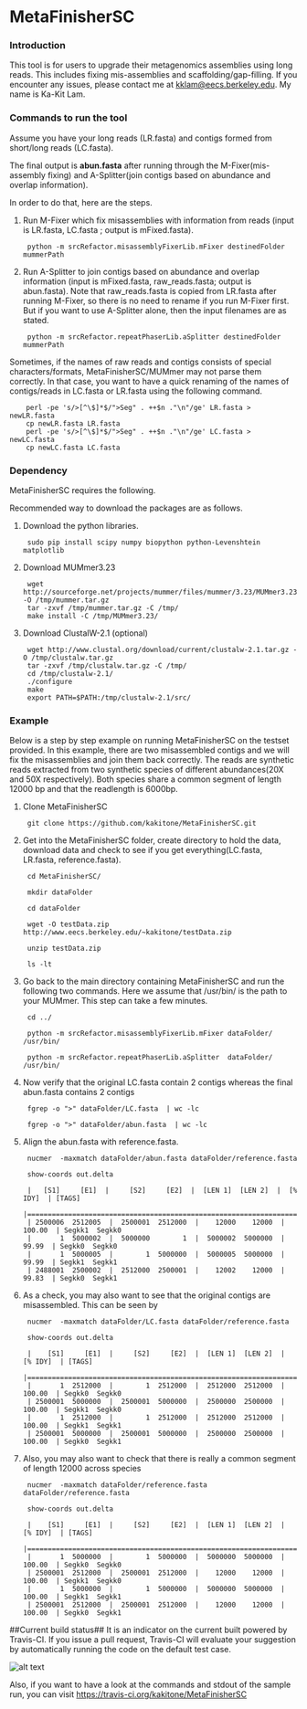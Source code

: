 # MetaFinisherSC
### Introduction ###
This tool is for users to upgrade their metagenomics assemblies using long reads. This includes fixing mis-assemblies and scaffolding/gap-filling. If you encounter any issues, please contact me at kklam@eecs.berkeley.edu. My name is Ka-Kit Lam. 


### Commands to run the tool ###

Assume you have your long reads (LR.fasta) and contigs formed from short/long reads (LC.fasta). 

The final output is **abun.fasta** after running through the M-Fixer(mis-assembly fixing) and A-Splitter(join contigs based on abundance and overlap information). 

In order to do that, here are the steps. 

1. Run M-Fixer which fix misassemblies with information from reads (input is LR.fasta, LC.fasta ; output is mFixed.fasta).

        python -m srcRefactor.misassemblyFixerLib.mFixer destinedFolder mummerPath 

2. Run A-Splitter  to join contigs based on abundance and overlap information (input is mFixed.fasta, raw\_reads.fasta; output is abun.fasta). Note that raw\_reads.fasta is copied from LR.fasta after running M-Fixer, so there is no need to rename if you run M-Fixer first. But if you want to use A-Splitter alone, then the input filenames are as stated. 

        python -m srcRefactor.repeatPhaserLib.aSplitter destinedFolder mummerPath

	
Sometimes, if the names of raw reads and contigs consists of special characters/formats, MetaFinisherSC/MUMmer may not parse them correctly. In that case, you want to have a quick renaming of the names of contigs/reads in LC.fasta or LR.fasta using the following command. 

        perl -pe 's/>[^\$]*$/">Seg" . ++$n ."\n"/ge' LR.fasta > newLR.fasta
        cp newLR.fasta LR.fasta
        perl -pe 's/>[^\$]*$/">Seg" . ++$n ."\n"/ge' LC.fasta > newLC.fasta
        cp newLC.fasta LC.fasta

### Dependency
MetaFinisherSC requires the following. 

Recommended way to download the packages are as follows.

1. Download the python libraries. 

        sudo pip install scipy numpy biopython python-Levenshtein matplotlib

2. Download MUMmer3.23 

        wget http://sourceforge.net/projects/mummer/files/mummer/3.23/MUMmer3.23.tar.gz/download -O /tmp/mummer.tar.gz
        tar -zxvf /tmp/mummer.tar.gz -C /tmp/
        make install -C /tmp/MUMmer3.23/
       
3. Download ClustalW-2.1 (optional)

        wget http://www.clustal.org/download/current/clustalw-2.1.tar.gz -O /tmp/clustalw.tar.gz
        tar -zxvf /tmp/clustalw.tar.gz -C /tmp/
        cd /tmp/clustalw-2.1/
        ./configure
        make
        export PATH=$PATH:/tmp/clustalw-2.1/src/

### Example ###
Below is a step by step example on running MetaFinisherSC on the testset provided. In this example, there are two misassembled contigs and we will fix the misassemblies and join them back correctly. The reads are synthetic reads extracted from two synthetic species of different abundances(20X and 50X respectively). Both species share a common segment of length 12000 bp and that the readlength is 6000bp.  

1. Clone MetaFinisherSC
        
        git clone https://github.com/kakitone/MetaFinisherSC.git
        
2. Get into the MetaFinisherSC folder, create directory to hold the data, download data  and check to see if you get everything(LC.fasta, LR.fasta, reference.fasta). 
        
        cd MetaFinisherSC/        

        mkdir dataFolder
        
        cd dataFolder
        
        wget -O testData.zip http://www.eecs.berkeley.edu/~kakitone/testData.zip 
        
        unzip testData.zip
        
        ls -lt

3. Go back to the main directory containing MetaFinisherSC and run the following two commands. Here we assume that /usr/bin/ is the path to your MUMmer. This step can take a few minutes. 
        
        cd ../

        python -m srcRefactor.misassemblyFixerLib.mFixer dataFolder/ /usr/bin/
        
        python -m srcRefactor.repeatPhaserLib.aSplitter  dataFolder/ /usr/bin/

4. Now verify that the original LC.fasta contain 2 contigs whereas the final abun.fasta contains 2 contigs

        fgrep -o ">" dataFolder/LC.fasta  | wc -lc
        
        fgrep -o ">" dataFolder/abun.fasta  | wc -lc


5. Align the abun.fasta with reference.fasta. 

        nucmer  -maxmatch dataFolder/abun.fasta dataFolder/reference.fasta         

        show-coords out.delta

        |   [S1]     [E1]  |     [S2]     [E2]  |  [LEN 1]  [LEN 2]  |  [% IDY]  | [TAGS] 
        |=====================================================================================
        | 2500006  2512005  |  2500001  2512000  |    12000    12000  |   100.00  | Segkk1	Segkk0
        |       1  5000002  |  5000000        1  |  5000002  5000000  |    99.99  | Segkk0	Segkk0
        |       1  5000005  |        1  5000000  |  5000005  5000000  |    99.99  | Segkk1	Segkk1
        | 2488001  2500002  |  2512000  2500001  |    12002    12000  |    99.83  | Segkk0	Segkk1

6. As a check, you may also want to see that the original contigs are misassembled. This can be seen by 

        nucmer  -maxmatch dataFolder/LC.fasta dataFolder/reference.fasta         

        show-coords out.delta

        |    [S1]     [E1]  |     [S2]     [E2]  |  [LEN 1]  [LEN 2]  |  [% IDY]  | [TAGS]
        |=====================================================================================
        |       1  2512000  |        1  2512000  |  2512000  2512000  |   100.00  | Segkk0	Segkk0
        | 2500001  5000000  |  2500001  5000000  |  2500000  2500000  |   100.00  | Segkk1	Segkk0
        |       1  2512000  |        1  2512000  |  2512000  2512000  |   100.00  | Segkk1	Segkk1
        | 2500001  5000000  |  2500001  5000000  |  2500000  2500000  |   100.00  | Segkk0	Segkk1

7. Also, you may also want to check that there is really a common segment of length 12000 across species

        nucmer  -maxmatch dataFolder/reference.fasta dataFolder/reference.fasta         

        show-coords out.delta
        
        |    [S1]     [E1]  |     [S2]     [E2]  |  [LEN 1]  [LEN 2]  |  [% IDY]  | [TAGS]
        |=====================================================================================
        |       1  5000000  |        1  5000000  |  5000000  5000000  |   100.00  | Segkk0	Segkk0
        | 2500001  2512000  |  2500001  2512000  |    12000    12000  |   100.00  | Segkk1	Segkk0
        |       1  5000000  |        1  5000000  |  5000000  5000000  |   100.00  | Segkk1	Segkk1
        | 2500001  2512000  |  2500001  2512000  |    12000    12000  |   100.00  | Segkk0	Segkk1
     
     
##Current build status##
It is an indicator on the current built powered by Travis-CI. If you issue a pull request, Travis-CI will evaluate your suggestion by automatically running the code on the default test case. 

![alt text](https://travis-ci.org/kakitone/MetaFinisherSC.svg?branch=master "Current build status")

Also, if you want to have a look at the commands and stdout of the sample run, you can visit https://travis-ci.org/kakitone/MetaFinisherSC

